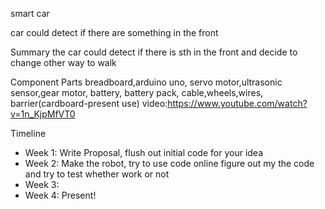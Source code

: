 smart car


car could detect if there are something in the front


Summary
the car could detect if there is sth in the front and decide to change other way to walk


Component Parts
breadboard,arduino uno, servo motor,ultrasonic sensor,gear motor, battery, battery pack, cable,wheels,wires, barrier(cardboard-present use)
video:https://www.youtube.com/watch?v=1n_KjpMfVT0


Timeline
- Week 1: Write Proposal, flush out initial code for your idea
- Week 2: Make the robot, try to use code online figure out my the code and try to test whether work or not
- Week 3:
- Week 4: Present!
